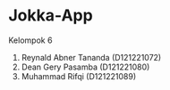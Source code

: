 # Jokka-App
Kelompok 6 
1. Reynald Abner Tananda (D121221072)
2. Dean Gery Pasamba (D121221080)
3. Muhammad Rifqi (D121221089)
